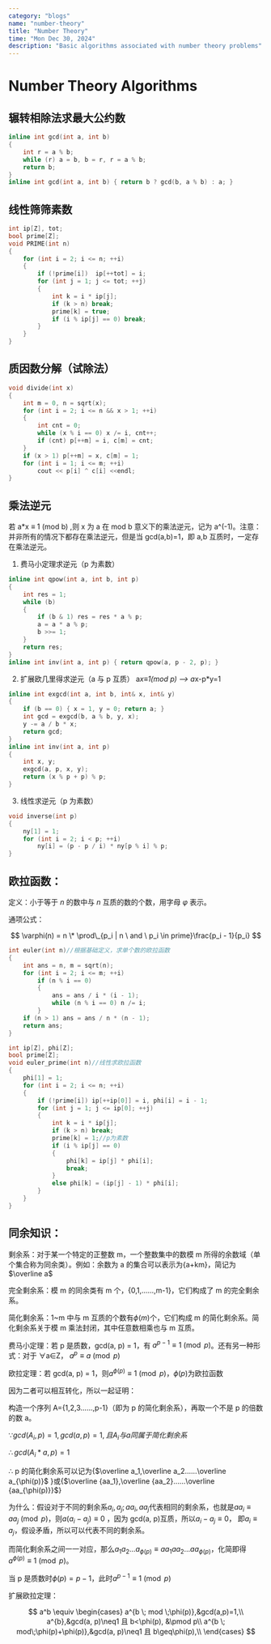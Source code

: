 ```yaml
---
category: "blogs"
name: "number-theory"
title: "Number Theory"
time: "Mon Dec 30, 2024"
description: "Basic algorithms associated with number theory problems"
---
```


# Number Theory Algorithms

## 辗转相除法求最大公约数

```cpp {2, 4} showLineNumbers
inline int gcd(int a, int b)
{
    int r = a % b;
    while (r) a = b, b = r, r = a % b;
    return b;
}
inline int gcd(int a, int b) { return b ? gcd(b, a % b) : a; }
```

## 线性筛筛素数

```cpp
int ip[Z], tot;
bool prime[Z];
void PRIME(int n)
{
    for (int i = 2; i <= n; ++i)
    {
        if (!prime[i])  ip[++tot] = i;
        for (int j = 1; j <= tot; ++j)
        {
            int k = i * ip[j];
            if (k > n) break;
            prime[k] = true;
            if (i % ip[j] == 0) break;
        }
    }
}
```

## 质因数分解（试除法）

```cpp
void divide(int x)
{
    int m = 0, n = sqrt(x);
    for (int i = 2; i <= n && x > 1; ++i)
    {
        int cnt = 0;
        while (x % i == 0) x /= i, cnt++;
        if (cnt) p[++m] = i, c[m] = cnt;
    }
    if (x > 1) p[++m] = x, c[m] = 1;
    for (int i = 1; i <= m; ++i)
        cout << p[i] ^ c[i] <<endl;
}
```

## 乘法逆元

若 a\*x ≡ 1 (mod b) ,则 x 为 a 在 mod b 意义下的乘法逆元，记为 a^(-1)。注意：并非所有的情况下都存在乘法逆元，但是当
gcd(a,b)=1，即 a,b 互质时，一定存在乘法逆元。

1. 费马小定理求逆元（p 为素数）

```cpp
inline int qpow(int a, int b, int p)
{
    int res = 1;
    while (b)
    {
        if (b & 1) res = res * a % p;
        a = a * a % p;
        b >>= 1;
    }
    return res;
}
inline int inv(int a, int p) { return qpow(a, p - 2, p); }
```

2. 扩展欧几里得求逆元（a 与 p 互质）
   a*x≡1(mod p) --> a*x-p\*y=1

```cpp
inline int exgcd(int a, int b, int& x, int& y)
{
    if (b == 0) { x = 1, y = 0; return a; }
    int gcd = exgcd(b, a % b, y, x);
    y -= a / b * x;
    return gcd;
}
inline int inv(int a, int p)
{
    int x, y;
    exgcd(a, p, x, y);
    return (x % p + p) % p;
}
```

3. 线性求逆元（p 为素数）

```cpp
void inverse(int p)
{
    ny[1] = 1;
    for (int i = 2; i < p; ++i)
        ny[i] = (p - p / i) * ny[p % i] % p;
}
```

## 欧拉函数：

定义：小于等于 $n$ 的数中与 $n$ 互质的数的个数，用字母 $\varphi$ 表示。

通项公式：

$$ \varphi(n) = n \* \prod\_{p_i | n \ and \ p_i \in prime}\frac{p_i - 1}{p_i} $$

```cpp
int euler(int n)//根据基础定义，求单个数的欧拉函数
{
    int ans = n, m = sqrt(n);
    for (int i = 2; i <= m; ++i)
        if (n % i == 0)
        {
            ans = ans / i * (i - 1);
            while (n % i == 0) n /= i;
        }
    if (n > 1) ans = ans / n * (n - 1);
    return ans;
}
```

```cpp
int ip[Z], phi[Z];
bool prime[Z];
void euler_prime(int n)//线性求欧拉函数
{
    phi[1] = 1;
    for (int i = 2; i <= n; ++i)
    {
        if (!prime[i]) ip[++ip[0]] = i, phi[i] = i - 1;
        for (int j = 1; j <= ip[0]; ++j)
        {
            int k = i * ip[j];
            if (k > n) break;
            prime[k] = 1;//p为素数
            if (i % ip[j] == 0)
            {
                phi[k] = ip[j] * phi[i];
                break;
            }
            else phi[k] = (ip[j] - 1) * phi[i];
        }
    }
}
```

## 同余知识：

剩余系：对于某一个特定的正整数 m，一个整数集中的数模 m 所得的余数域（单个集合称为同余类）。例如：余数为 a
的集合可以表示为{a+km}，简记为$\overline a$

完全剩余系：模 m 的同余类有 m 个，{0,1,……,m-1}，它们构成了 m 的完全剩余系。

简化剩余系：1~m 中与 m 互质的个数有$\phi(m)$个，它们构成 m 的简化剩余系。简化剩余系关于模 m 乘法封闭，其中任意数相乘也与 m
互质。

费马小定理：若 p 是质数，gcd(a, p) = 1，有 $a^{p-1} \equiv 1 \pmod p$。还有另一种形式：对于 ∀a∈Z， $a^p \equiv a \pmod p$

欧拉定理：若 gcd(a, p) = 1，则$a^{\phi(p)}\equiv 1 \pmod p$，$\phi(p)$为欧拉函数

因为二者可以相互转化，所以一起证明：

构造一个序列 A={1,2,3……,p-1}（即为 p 的简化剩余系），再取一个不是 p 的倍数的数 a。

$\because gcd(A_i, p) = 1, gcd(a, p) = 1, 且A_i与a同属于简化剩余系$

$\therefore gcd(A_i * a, p) = 1$

$\therefore$ p 的简化剩余系可以记为{$\overline a_1,\overline a_2……\overline a_{\phi(p)}$
}或{$\overline {aa_1},\overline {aa_2}……\overline {aa_{\phi(p)}}$}

为什么：假设对于不同的剩余系$a_i,a_j;aa_i,aa_j$代表相同的剩余系，也就是$aa_i\equiv aa_j \pmod p$，则$a(a_i-a_j) \equiv 0$
，因为 gcd(a, p)互质，所以$a_i-a_j\equiv 0$， 即$a_i\equiv a_j$，假设矛盾，所以可以代表不同的剩余系。

而简化剩余系之间一一对应，那么$a_1a_2…a_{\phi(p)}\equiv aa_1aa_2…aa_{\phi(p)}$，化简即得$a^{\phi(p)}\equiv 1 \pmod p$。

当 p 是质数时$\phi(p)=p-1$，此时$a^{p-1} \equiv 1 \pmod p$

扩展欧拉定理：

$$ a^b \equiv \begin{cases} a^{b \; mod \;\phi(p)},&gcd(a,p)=1,\\ a^{b},&gcd(a, p)\neq1 且 b<\phi(p), &\pmod p\\ a^{b \; mod\;\phi(p)+\phi(p)},&gcd(a, p)\neq1 且 b\geq\phi(p),\\ \end{cases} $$
